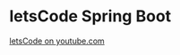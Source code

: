 # letsCode Spring Boot

 [letsCode on youtube.com][YouTube]


[YouTube]: https://www.youtube.com/channel/UC1g3kT0ZcSXt4_ZyJOshKJQ